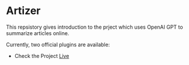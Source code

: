 # Artizer

This repsistory gives introduction to the prject which uses OpenAI GPT to summarize articles online.

Currently, two official plugins are available:

- Check the Project [Live](https://vocal-sprinkles-e307bd.netlify.app/)

